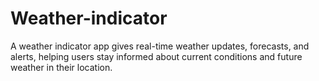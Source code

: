 # Weather-indicator
A weather indicator app gives real-time weather updates, forecasts, and alerts, helping users stay informed about current conditions and future weather in their location.
